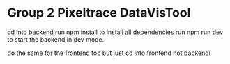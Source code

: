 # Group 2 Pixeltrace DataVisTool

cd into backend
run npm install to install all dependencies
run npm run dev to start the backend in dev mode.

do the same for the frontend too but just cd into frontend not backend!
